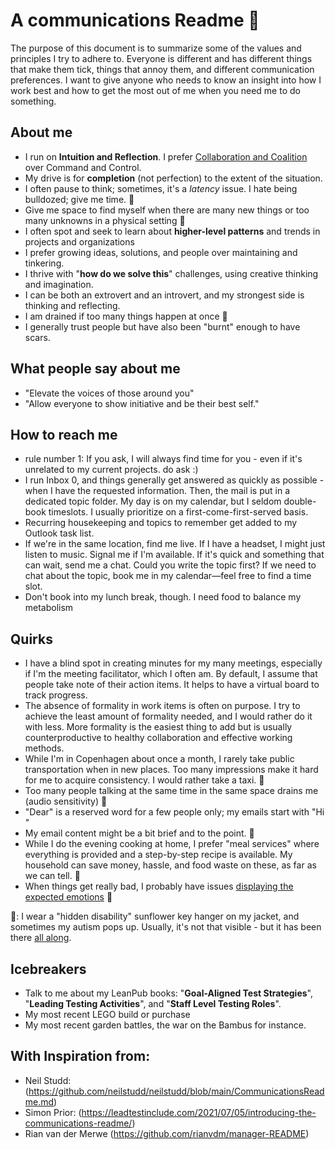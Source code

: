 # A communications Readme 👋
The purpose of this document is to summarize some of the values and principles I try to adhere to.
Everyone is different and has different things that make them tick, things that annoy them, and different communication preferences. I want to give anyone who needs to know an insight into how I work best and how to get the most out of me when you need me to do something. 

## About me
- I run on **Intuition and Reflection**. I prefer [Collaboration and Coalition](https://qualityeng.substack.com/p/scales-of-collaboration?) over Command and Control.
- My drive is for **completion** (not perfection) to the extent of the situation.
- I often pause to think; sometimes, it's a _latency_ issue. I hate being bulldozed; give me time. 🌻
- Give me space to find myself when there are many new things or too many unknowns in a physical setting 🌻
- I often spot and seek to learn about **higher-level patterns** and trends in projects and organizations 
- I prefer growing ideas, solutions, and people over maintaining and tinkering.
- I thrive with "**how do we solve this**" challenges, using creative thinking and imagination.
- I can be both an extrovert and an introvert, and my strongest side is thinking and reflecting.
- I am drained if too many things happen at once 🌻
- I generally trust people but have also been "burnt" enough to have scars.
  
## What people say about me
- "Elevate the voices of those around you"
- "Allow everyone to show initiative and be their best self."
  
## How to reach me
- rule number 1: If you ask, I will always find time for you - even if it's unrelated to my current projects. do ask :)
- I run Inbox 0, and things generally get answered as quickly as possible - when I have the requested information. Then, the mail is put in a dedicated topic folder.
My day is on my calendar, but I seldom double-book timeslots. I usually prioritize on a first-come-first-served basis. 
- Recurring housekeeping and topics to remember get added to my Outlook task list.
- If we're in the same location, find me live. If I have a headset, I might just listen to music. Signal me if I'm available.
If it's quick and something that can wait, send me a chat. Could you write the topic first?
If we need to chat about the topic, book me in my calendar—feel free to find a time slot.
- Don't book into my lunch break, though. I need food to balance my metabolism

## Quirks
- I have a blind spot in creating minutes for my many meetings, especially if I'm the meeting facilitator, which I often am. By default, I assume that people take note of their action items. It helps to have a virtual board to track progress.
- The absence of formality in work items is often on purpose. I try to achieve the least amount of formality needed, and I would rather do it with less. More formality is the easiest thing to add but is usually counterproductive to healthy collaboration and effective working methods.
- While I'm in Copenhagen about once a month, I rarely take public transportation when in new places. Too many impressions make it hard for me to acquire consistency. I would rather take a taxi. 🌻
- Too many people talking at the same time in the same space drains me (audio sensitivity) 🌻
- "Dear" is a reserved word for a few people only; my emails start with "Hi <name>" 
- My email content might be a bit brief and to the point. 🌻
- While I do the evening cooking at home, I prefer "meal services" where everything is provided and a step-by-step recipe is available. My household can save money, hassle, and food waste on these, as far as we can tell. 🌻
- When things get really bad, I probably have issues [displaying the expected emotions](https://www.linkedin.com/pulse/what-say-when-you-dont-know-wesley-faulkner-7qc4e/?) 🌻

🌻: I wear a "hidden disability" sunflower key hanger on my jacket, and sometimes my autism pops up. Usually, it's not that visible - but it has been there [all along](https://jlottosen.wordpress.com/2023/04/04/we-have-been-here-all-along/). 

## Icebreakers
- Talk to me about my LeanPub books: "**Goal-Aligned Test Strategies**", "**Leading Testing Activities**", and "**Staff Level Testing Roles**".
- My most recent LEGO build or purchase
- My most recent garden battles, the war on the Bambus for instance.

## With Inspiration from:
- Neil Studd: (https://github.com/neilstudd/neilstudd/blob/main/CommunicationsReadme.md)
- Simon Prior: (https://leadtestinclude.com/2021/07/05/introducing-the-communications-readme/)
- Rian van der Merwe (https://github.com/rianvdm/manager-README)

